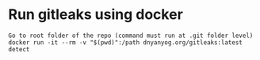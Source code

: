 # Run gitleaks using docker
    Go to root folder of the repo (command must run at .git folder level)
    docker run -it --rm -v "$(pwd)":/path dnyanyog.org/gitleaks:latest detect